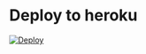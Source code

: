 # Deploy to heroku

[![Deploy](https://www.herokucdn.com/deploy/button.svg)](https://heroku.com/deploy)
